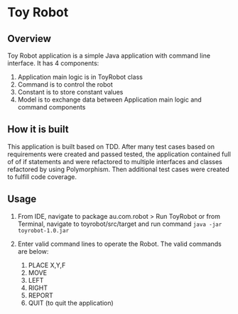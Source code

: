 # Toy Robot
## Overview
Toy Robot application is a simple Java application with command line interface.
It has 4 components:
1. Application main logic is in ToyRobot class
2. Command is to control the robot
3. Constant is to store constant values
4. Model is to exchange data between Application main logic and command components
 
## How it is built
This application is built based on TDD. After many test cases based on requirements were created and passed tested, the application contained full of of if statements and were refactored to multiple interfaces and classes refactored by using Polymorphism.
Then additional test cases were created to fulfill code coverage.  
## Usage
1. From IDE, navigate to package au.com.robot > Run ToyRobot
   or from Terminal, navigate to toyrobot/src/target and run command ```java -jar toyrobot-1.0.jar```
2. Enter valid command lines to operate the Robot. The valid commands are below:
    
    1. PLACE X,Y,F
    2. MOVE
    3. LEFT
    4. RIGHT
    5. REPORT
    6. QUIT (to quit the application)

    
  

